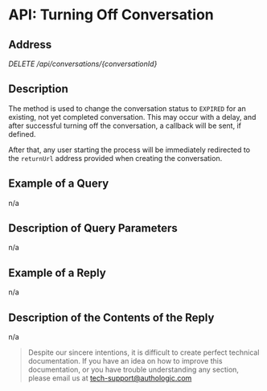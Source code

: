 # API: Turning Off Conversation

## Address
*DELETE /api/conversations/{conversationId}*

## Description
The method is used to change the conversation status to `EXPIRED` for an existing, not yet completed conversation. 
This may occur with a delay, and after successful turning off the conversation, a callback will be sent, if defined.

After that, any user starting the process will be immediately redirected to the `returnUrl` address provided when 
creating the conversation.

## Example of a Query
n/a

## Description of Query Parameters
n/a

## Example of a Reply
n/a

## Description of the Contents of the Reply
n/a

<!-- theme: info -->
>
> Despite our sincere intentions, it is difficult to create perfect technical documentation.
> If you have an idea on how to improve this documentation, or you have trouble understanding any section,
> please email us at tech-support@authologic.com
